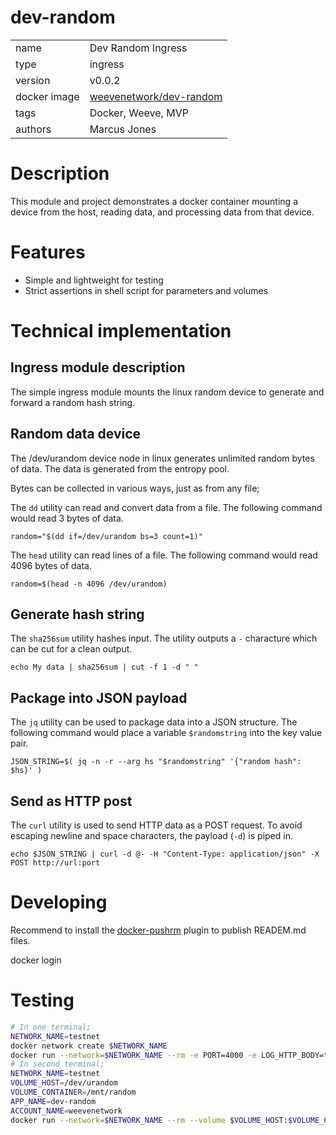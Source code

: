 # dev-random

|              |                                                            |
| ------------ | ---------------------------------------------------------- |
| name         | Dev Random Ingress                                         |
| type         | ingress                                                    |
| version      | v0.0.2                                                     |
| docker image | [weevenetwork/dev-random](https://hub.docker.com/r/weevenetwork/dev-random) |
| tags         | Docker, Weeve, MVP                                         |
| authors      | Marcus Jones                                               |

# Description
This module and project demonstrates a docker container mounting a device from the host, reading data, and processing data from that device.

# Features
- Simple and lightweight for testing
- Strict assertions in shell script for parameters and volumes

# Technical implementation

## Ingress module description
The simple ingress module mounts the linux random device to generate and forward a random hash string.

## Random data device
The /dev/urandom device node in linux generates unlimited random bytes of data. The data is generated from the entropy pool.

Bytes can be collected in various ways, just as from any file;

The `dd` utility can read and convert data from a file. The following command would read 3 bytes of data.

`random="$(dd if=/dev/urandom bs=3 count=1)"`

The `head` utility can read lines of a file. The following command would read 4096 bytes of data.

`random=$(head -n 4096 /dev/urandom)`

## Generate hash string
The `sha256sum` utility hashes input. The utility outputs a `-` characture which can be cut for a clean output.

`echo My data | sha256sum | cut -f 1 -d " "`

## Package into JSON payload
The `jq` utility can be used to package data into a JSON structure. The following command would place a variable `$randomstring` into the key value pair.

`JSON_STRING=$( jq -n -r --arg hs "$randomstring" '{"random hash": $hs}' )`

## Send as HTTP post

The `curl` utility is used to send HTTP data as a POST request. To avoid escaping newline and space characters, the payload (`-d`) is piped in.

`echo $JSON_STRING | curl -d @- -H "Content-Type: application/json" -X POST http://url:port`
# Developing
Recommend to install the [docker-pushrm](https://github.com/christian-korneck/docker-pushrm) plugin to publish READEM.md files.

docker login


# Testing
```bash
# In one terminal;
NETWORK_NAME=testnet
docker network create $NETWORK_NAME
docker run --network=$NETWORK_NAME --rm -e PORT=4000 -e LOG_HTTP_BODY=true -e LOG_HTTP_HEADERS=true --name echo jmalloc/echo-server
# In second terminal;
NETWORK_NAME=testnet
VOLUME_HOST=/dev/urandom
VOLUME_CONTAINER=/mnt/random
APP_NAME=dev-random
ACCOUNT_NAME=weevenetwork
docker run --network=$NETWORK_NAME --rm --volume $VOLUME_HOST:$VOLUME_CONTAINER -e EGRESS_URL=echo -e PORT=4000 -e VOLUME_CONTAINER=/mnt/random $ACCOUNT_NAME/$APP_NAME --hash sha256 --interval=2
```